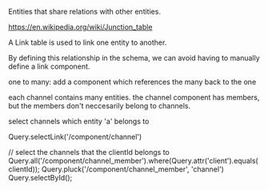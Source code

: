 
Entities that share relations with other entities.

https://en.wikipedia.org/wiki/Junction_table

A Link table is used to link one entity to another.

By defining this relationship in the schema, we can avoid having to manually define a link component.


one to many:
add a component which references the many back to the one

each channel contains many entities. the channel component has members, but the members don't neccesarily belong to channels.

select channels which entity 'a' belongs to

Query.selectLink('/component/channel')

// select the channels that the clientId belongs to
Query.all('/component/channel_member').where(Query.attr('client').equals(clientId));
Query.pluck('/component/channel_member', 'channel')
Query.selectById();
